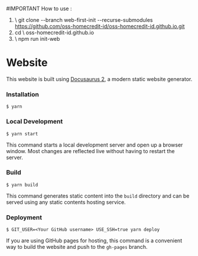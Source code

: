 #IMPORTANT
How to use :

1. \ git clone --branch web-first-init --recurse-submodules https://github.com/oss-homecredit-id/oss-homecredit-id.github.io.git
2. cd \ oss-homecredit-id.github.io
2. \ npm run init-web

# Website

This website is built using [Docusaurus 2](https://v2.docusaurus.io/), a modern static website generator.

### Installation

```
$ yarn
```

### Local Development

```
$ yarn start
```

This command starts a local development server and open up a browser window. Most changes are reflected live without having to restart the server.

### Build

```
$ yarn build
```

This command generates static content into the `build` directory and can be served using any static contents hosting service.

### Deployment

```
$ GIT_USER=<Your GitHub username> USE_SSH=true yarn deploy
```

If you are using GitHub pages for hosting, this command is a convenient way to build the website and push to the `gh-pages` branch.
